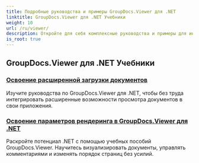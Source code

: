 ```yaml
---
title: Подробные руководства и примеры GroupDocs.Viewer для .NET
linktitle: GroupDocs.Viewer для .NET Учебники
weight: 10
url: /ru/viewer/
description: Откройте для себя комплексные руководства и примеры для интеграции GroupDocs.Viewer .NET в ваши приложения. Изучите пошаговые методы для улучшенного управления документами.
is_root: true
---
```

## GroupDocs.Viewer для .NET Учебники
### [Освоение расширенной загрузки документов](./advanced-document-loading/)
Изучите руководства по GroupDocs.Viewer для .NET, чтобы без труда интегрировать расширенные возможности просмотра документов в свои приложения.
### [Освоение параметров рендеринга в GroupDocs.Viewer для .NET](./mastering-render-options/)
Раскройте потенциал .NET с помощью учебных пособий GroupDocs.Viewer. Научитесь визуализировать документы, управлять комментариями и изменять порядок страниц без усилий.